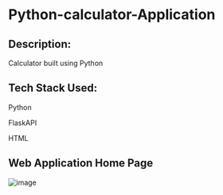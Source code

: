 # Python-calculator-Application


## Description:

Calculator built using Python 


## Tech Stack Used:

Python

FlaskAPI

HTML 

## Web Application Home Page
![image](https://user-images.githubusercontent.com/107047340/216265263-7efa09c1-6926-4df2-95b8-66c9be1aef15.png)
